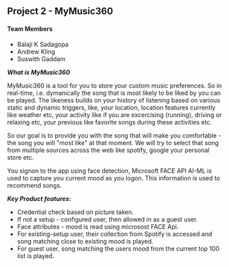 ## Project 2 - MyMusic360
#### Team Members
* Balaji K Sadagopa
* Andrew Kling
* Suswith Gaddam

***What is MyMusic360***
<p>
MyMusic360 is a tool for you to store your custom music preferences. So in real-time, 
i.e. dymanically the song that is most likely to be liked by you can be played.
The likeness builds on your history of listening based on various static and dynamic triggers,
like, your location, location features currently like weather etc, 
your activity like if you are excercising (running), driving or relaxing etc,
your previous like favorite songs during these activities etc.
<p>
So our goal is to provide you with the song that will make you comfortable - the song you will "most like" at that moment.
We will try to select that song from multiple sources across the web like spotify, google your personal store etc.
<p>
You signon to the app using face detection, Microsoft FACE API AI-ML is used to capture you current mood as you logon. This information is used to recommend songs.

***Key Product features:***
* Credential check based on picture taken. 
* If not a setup - configured user, then allowed in as a guest user.
* Face attributes - mood is read using microsost FACE Api.
* For existing-setup user, their collection from Spotify is accessed and song matching close to existing mood is played.
* For guest user, song matching the users mood from the current top 100 list is played.

